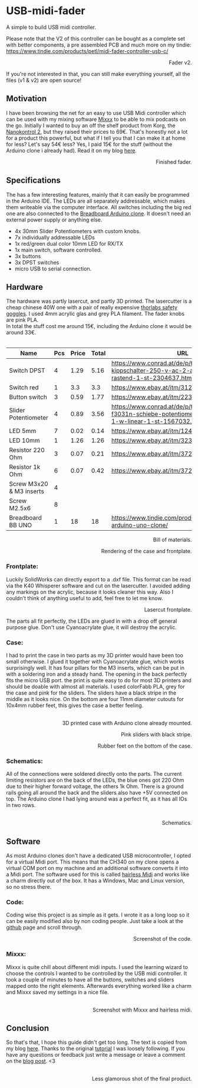 # USB-midi-fader
A simple to build USB midi controller.

Please note that the V2 of this controller can be bought as a complete set with better components, a pre assembled PCB and much more on my tindie: https://www.tindie.com/products/petl/midi-fader-controller-usb-c/

<p align="right"><img style="max-width: 100%;" src="https://github.com/petl/USB-midi-fader/blob/main/pictures/v2/IMG_20220127_143926.jpg" alt="" /> Fader v2.</p>

If you're not interested in that, you can still make everything yourself, all the files (v1 & v2) are open source!

<p><p><h2> Motivation </h2> </p>
I have been browsing the net for an easy to use USB Midi controller which can be used with my mixing software  <a href='https://mixxx.org'>Mixxx</a>  to be able to mix podcasts on the go. Initially I wanted to buy an off the shelf product from Korg, the <a href='https://www.korg.com/de/products/computergear/nanokontrol2/'>Nanokontrol 2</a>, but they raised their prices to 69€. That's honestly not a lot for a product this powerful, but what if I tell you that I can make it at home for less? Let's say 54€ less? Yes, I paid 15€ for the stuff (without the Arduino clone i already had). Read it on my blog <a href='https://quiescentcurrent.com/blog/post.php?p_id=69'>here</a>.<br>

<p align="right"><img style="max-width: 100%;" src="https://github.com/petl/USB-midi-fader/blob/main/pictures/v1/IMG_20211229_122932.jpg" alt="" /> Finished fader.</p>

<p><h2> Specifications </h2> </p>

The has a few interesting features, mainly that it can easily be programmed in the Arduino IDE. The LEDs are all separately addressable, which makes them writeable via the computer interface. All switches including the big red one are also connected to the <a href='https://www.tindie.com/products/petl/breadboard-arduino-uno-clone//'>Breadboard Arduino clone</a>.  It doesn't need an external power supply or anything else.  
<ul>
<li>4x 30mm Slider Potentiometers with custom knobs. </li>
<li>7x individually addressable LEDs</li>
<li>1x red/green dual color 10mm LED for RX/TX</li>
<li>1x main switch, software controlled.</li>
<li>3x buttons</li>
<li>3x DPST switches </li>
<li>micro USB to serial connection.</li>
</ul> 


<p><h2> Hardware </h2> </p>
The hardware was partly lasercut, and partly 3D printed. The lasercutter is a cheap chinese 40W one with a pair of really expensive <a href='https://www.thorlabs.com/newgrouppage9.cfm?objectgroup_id=762#2534'>thorlabs safety goggles</a>. I used 4mm acrylic glas and grey PLA filament. The fader knobs are pink PLA. <br>
In total the stuff cost me around 15€, including the Arduino clone it would be around 33€. <br><br>

<table class="tg">
<thead>
  <tr>
    <th class="tg-qd3n">Name</th>
    <th class="tg-qd3n">Pcs</th>
    <th class="tg-qd3n">Price</th>
    <th class="tg-78by">Total</th>
    <th class="tg-78by">URL</th>
  </tr>
</thead>
<tbody>
  <tr>
    <td class="tg-lboi">Switch DPST</td>
    <td class="tg-lboi">4</td>
    <td class="tg-lboi">1.29</td>
    <td class="tg-cly1">5.16</td>
    <td class="tg-7h26"><a href="https://www.conrad.at/de/p/tru-components-kippschalter-250-v-ac-2-a-2-x-ein-ein-rastend-1-st-2304637.html">https://www.conrad.at/de/p/tru-components-kippschalter-250-v-ac-2-a-2-x-ein-ein-rastend-1-st-2304637.html</a></td>
  </tr>
  <tr>
    <td class="tg-lboi">Switch red</td>
    <td class="tg-lboi">1</td>
    <td class="tg-lboi">3.3</td>
    <td class="tg-cly1">3.3</td>
    <td class="tg-7h26"><a href="https://www.ebay.at/itm/312093751996">https://www.ebay.at/itm/312093751996</a></td>
  </tr>
  <tr>
    <td class="tg-lboi">Button switch</td>
    <td class="tg-lboi">3</td>
    <td class="tg-lboi">0.59</td>
    <td class="tg-cly1">1.77</td>
    <td class="tg-7h26"><a href="https://www.ebay.at/itm/223587573763">https://www.ebay.at/itm/223587573763</a></td>
  </tr>
  <tr>
    <td class="tg-lboi">Slider Potentiometer</td>
    <td class="tg-lboi">4</td>
    <td class="tg-lboi">0.89</td>
    <td class="tg-cly1">3.56</td>
    <td class="tg-7h26"><a href="https://www.conrad.at/de/p/tru-components-f3031n-schiebe-potentiometer-10-k-mono-0-1-w-linear-1-st-1567032.html">https://www.conrad.at/de/p/tru-components-f3031n-schiebe-potentiometer-10-k-mono-0-1-w-linear-1-st-1567032.html</a></td>
  </tr>
  <tr>
    <td class="tg-lboi">LED 5mm</td>
    <td class="tg-lboi">7</td>
    <td class="tg-lboi">0.02</td>
    <td class="tg-cly1">0.14</td>
    <td class="tg-7h26"><a href="https://www.ebay.at/itm/124214363745">https://www.ebay.at/itm/124214363745</a></td>
  </tr>
  <tr>
    <td class="tg-cly1">LED 10mm</td>
    <td class="tg-cly1">1</td>
    <td class="tg-cly1">1.26</td>
    <td class="tg-cly1">1.26</td>
    <td class="tg-7h26"><a href="https://www.ebay.at/itm/323443837179">https://www.ebay.at/itm/323443837179</a></td>
  </tr>
  <tr>
    <td class="tg-cly1">Resistor 220 Ohm</td>
    <td class="tg-cly1">3</td>
    <td class="tg-cly1">0.07</td>
    <td class="tg-cly1">0.21</td>
    <td class="tg-7h26"><a href="https://www.ebay.at/itm/372813822157">https://www.ebay.at/itm/372813822157</a></td>
  </tr>
  <tr>
    <td class="tg-cly1">Resistor 1k Ohm</td>
    <td class="tg-cly1">6</td>
    <td class="tg-cly1">0.07</td>
    <td class="tg-cly1">0.42</td>
    <td class="tg-7h26"><a href="https://www.ebay.at/itm/372813822157">https://www.ebay.at/itm/372813822157</a></td>
  </tr>
  <tr>
    <td class="tg-0lax">Screw M3x20 & M3 inserts</td>
    <td class="tg-0lax">4</td>
    <td class="tg-0lax"></td>
    <td class="tg-0lax"></td>
    <td class="tg-0lax"></td>
  </tr>
  <tr>
    <td class="tg-0lax">Screw M2.5x6</td>
    <td class="tg-0lax">8</td>
    <td class="tg-0lax"></td>
    <td class="tg-0lax"></td>
    <td class="tg-0lax"></td>
  </tr>
  <tr>
    <td class="tg-cly1">Breadboard BB UNO</td>
    <td class="tg-cly1">1</td>
    <td class="tg-cly1">18</td>
    <td class="tg-cly1">18</td>
    <td class="tg-7h26"><a href="https://www.tindie.com/products/petl/breadboard-arduino-uno-clone/">https://www.tindie.com/products/petl/breadboard-arduino-uno-clone/</a></td>
  </tr>
</tbody>
</table><p align="right"> Bill of materials. </p>

<p align="right"><img style="max-width: 100%;" src="https://github.com/petl/USB-midi-fader/blob/main/pictures/v1/Render_v1_crop.png" alt="" />Rendering of the case and frontplate.</p>



<h3>Frontplate:</h3>

Luckily SolidWorks can directly export to a .dxf file. This format can be read via the K40 Whisperer software and cut on the lasercutter. I avoided adding any markings on the acrylic, because it looks cleaner this way. Also I couldn't think of anything useful to add, feel free to let me know. 

<p align="right"><img style="max-width: 100%;" src="https://github.com/petl/USB-midi-fader/blob/main/pictures/v1/IMG_20211228_152942_crop.jpg" alt="" /> Lasercut frontplate.</p>

The parts all fit perfectly, the LEDs are glued in with a drop off general purpose glue. Don't use Cyanoacrylate glue, it will destroy the acrylic. 

<h3>Case:</h3>
I had to print the case in two parts as my 3D printer would have been too small otherwise. I glued it together with Cyanoacrylate glue, which works surprisingly well. It has four pillars for the M3 inserts, which can be put in with a soldering iron and a steady hand. The opening in the back perfectly fits the micro USB port. the print is quite easy to do for most 3D printers and should be doable with almost all materials. I used colorFabb PLA, grey for the case and pink for the sliders. The sliders have a black stripe in the middle as it looks nice. On the bottom are four 11mm diameter cutouts for 10x4mm rubber feet, this gives the case a better feeling. <br><br>

<p align="right"><img style="max-width: 100%;" src="https://github.com/petl/USB-midi-fader/blob/main/pictures/v1/IMG_20211229_112011.jpg" alt="" /> 3D printed case with Arduino clone already mounted.</p>


<p align="right"><img style="max-width: 100%;" src="https://github.com/petl/USB-midi-fader/blob/main/pictures/v1/IMG_20211229_151829_crop.jpg" alt="" /> Pink sliders with black stripe.</p>

<p align="right"><img style="max-width: 100%;" src="https://github.com/petl/USB-midi-fader/blob/main/pictures/v1/IMG_20211229_105410.jpg" alt="" /> Rubber feet on the bottom of the case.</p>

<h3>Schematics:</h3>
All of the connections were soldered directly onto the parts. The current limiting resistors are on the back of the LEDs, the blue ones got 220 Ohm due to their higher forward voltage, the others 1k Ohm. There is a ground rails going all around the back and the sliders also have +5V connected on top. The Arduino clone I had lying around was a perfect fit, as it has all IOs in two rows. <br><br>

<p align="right"><img style="max-width: 100%;" src="https://github.com/petl/USB-midi-fader/blob/main/pictures/v1/USB_midi_fader_schematics.png" alt="" /> Schematics.</p>


<p><h2> Software </h2> </p>

As most Arduino clones don't have a dedicated USB microcontroller, I opted for a virtual Midi port. This means that the CH340 on my clone opens a virtual COM port on my machine and an additional software converts it into a Midi port. The software used for this is called <a href='https://projectgus.github.io/hairless-midiserial/ '>hairless Midi</a> and works like a charm directly out of the box. It has a Windows, Mac and Linux version, so no stress there. 

<h3>Code:</h3>
Coding wise this project is as simple as it gets. I wrote it as a long loop so it can be easily modified also by non coding people. Just take a look at the <a href='https://github.com/petl/USB-midi-fader '>github</a> page and scroll through. 

<p align="right"><img style="max-width: 100%;" src="https://github.com/petl/USB-midi-fader/blob/main/pictures/v1/Screenshot%20from%202021-12-29%2015-30-50.png" alt="" /> Screenshot of the code.</p>

<h3>Mixxx:</h3>

Mixxx is quite chill about different midi inputs. I used the learning wizard to choose the controls I wanted to be controlled by the USB midi controller. It took a couple of minutes to have all the buttons, switches and sliders mapped onto the right elements. Afterwards everything worked like a charm and Mixxx saved my settings in a nice file. <br><br>

<p align="right"><img style="max-width: 100%;" src="https://github.com/petl/USB-midi-fader/blob/main/pictures/v1/Screenshot%20from%202021-12-29%2016-39-31.png" alt="" /> Screenshot with Mixxx and hairless midi.</p>

<p><h2> Conclusion </h2> </p>So that's that, I hope this guide didn't get too long. The text is copied from my blog <a href='https://quiescentcurrent.com/blog/post.php?p_id=69'>here</a>. Thanks to the original <a href='https://www.instructables.com/DIY-USB-Midi-Controller-With-Arduino-a-Beginners-G/'>tutorial</a> I was loosely following.  If you have any questions or feedback just write a message or leave a comment on the <a href='https://quiescentcurrent.com/blog/post.php?p_id=69'>blog post</a>. <3 <br><br>

<p align="right"><img style="max-width: 100%;" src="https://github.com/petl/USB-midi-fader/blob/main/pictures/v1/IMG_20211229_122905.jpg" alt="" />Less glamorous shot of the final product.</p>
</p>            
